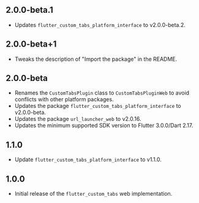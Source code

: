 ## 2.0.0-beta.1

- Updates `flutter_custom_tabs_platform_interface` to v2.0.0-beta.2.

## 2.0.0-beta+1

- Tweaks the description of "Import the package" in the README.

## 2.0.0-beta

- Renames the `CustomTabsPlugin` class to `CustomTabsPluginWeb` to avoid conflicts with other platform packages.
- Updates the package `flutter_custom_tabs_platform_interface` to v2.0.0-beta.
- Updates the package `url_launcher_web` to v2.0.16.
- Updates the minimum supported SDK version to Flutter 3.0.0/Dart 2.17.

## 1.1.0

- Update `flutter_custom_tabs_platform_interface` to v1.1.0.

## 1.0.0

- Initial release of the `flutter_custom_tabs` web implementation.
